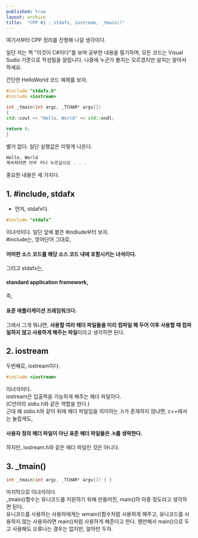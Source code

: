 ```yaml
---
published: true
layout: archive
title:  "CPP #1 : stdafx, iostream, _tmain()"
---
```



 
여기서부터 CPP 정리를 진행해 나갈 생각이다. 

일단 저는 책 "이것이 C#이다"를 보며 공부한 내용을 필기하며, 모든 코드는 Visual Sudio 기준으로 작성됨을 알립니다.
나중에 누군가 볼지는 모르겠지만 설치는 알아서 하세요.
 
 
간단한 HelloWorld 코드 예제를 보자.
```cpp
#include "stdafx.h"
#include <iostream>

int _tmain(int argc, _TCHAR* argv[])
{
std::cout << "Hello, World" << std::endl;

return 0;
}
```

별거 없다. 
일단 실행값은 이렇게 나온다.

```cpp
Hello, World
계속하려면 아무 키나 누르십시오 . . .
```

중요한 내용은 세 가지다.

## **1. #include, stdafx**

- 먼저, stdafx다. 
```cpp
#include "stdafx"
```
이녀석이다.
일단 앞에 붙은 #indlude부터 보자.  
#include는, 영어단어 그대로,  
#### 어떠한 소스 코드를 해당 소스 코드 내에 포함시키는 녀석이다. 
그리고 stdafx는, 
#### standard application framework, 
즉, 
#### 표준 애플리케이션 프레임워크다.
그래서 그게 뭐냐면, **사용할 여러 헤더 파일들을 미리 컴파일 해 두어 이후 사용할 때 컴파일하지 않고 사용하게 해주는 파일**이라고 생각하면 된다.

## **2. iostream**
두번째로, iostream이다.
```cpp
#include <iostream>
```
이녀석이다.  
iostream은 입출력을 가능하게 해주는 헤더 파일이다.  
(C언어의 stdio.h와 같은 역할을 한다.)  
근데 왜 stdio.h와 같이 뒤에 헤더 파일임을 의미하는 .h가 존재하지 않냐면, c++에서는 놀랍게도, 
#### 사용자 정의 헤더 파일이 아닌 표준 헤더 파일들은 .h를 생략한다.
하지만, iostream.h와 같은 헤더 파일인 것은 아니다.

## **3. _tmain()**
```cpp
int _tmain(int argc, _TCHAR* argv[]) { }
```
마지막으로 이녀석이다.  
_tmain()함수는 유니코드를 지원하기 위해 만들어진, main()의 아종 정도라고 생각하면 된다.  
유니코드를 사용하는 사용자에게는 wmain()함수처럼 사용하게 해주고, 유니코드를 사용하지 않는 사용자라면 main()처럼 사용하게 해준다고 한다. 웬만해서 main()으로 두고 사용해도 오류나는 경우는 없지만, 알아만 두자.



